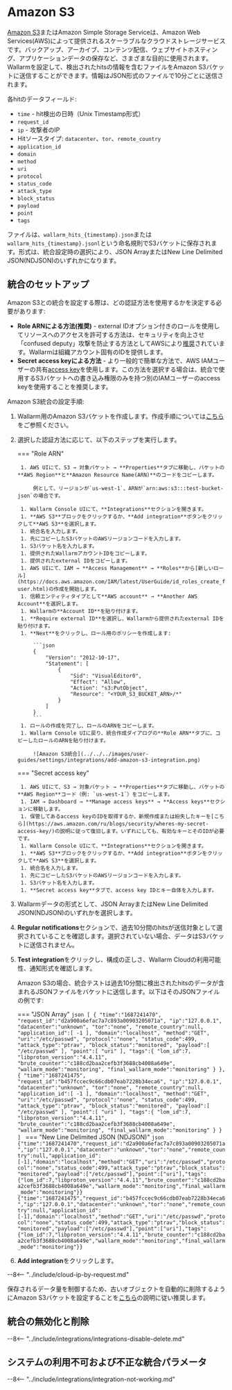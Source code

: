 # Amazon S3

[Amazon S3](https://aws.amazon.com/s3/?nc1=h_ls)またはAmazon Simple Storage Serviceは、Amazon Web Services(AWS)によって提供されるスケーラブルなクラウドストレージサービスです。バックアップ、アーカイブ、コンテンツ配信、ウェブサイトホスティング、アプリケーションデータの保存など、さまざまな目的に使用されます。Wallarmを設定して、検出されたhitsの情報を含むファイルをAmazon S3バケットに送信することができます。情報はJSON形式のファイルで10分ごとに送信されます。

各hitのデータフィールド:

* `time` - hit検出の日時（Unix Timestamp形式）
* `request_id`
* `ip` - 攻撃者のIP
* Hitソースタイプ: `datacenter`、`tor`、`remote_country`
* `application_id`
* `domain`
* `method`
* `uri`
* `protocol`
* `status_code`
* `attack_type`
* `block_status`
* `payload`
* `point`
* `tags`

ファイルは、`wallarm_hits_{timestamp}.json`または`wallarm_hits_{timestamp}.jsonl`という命名規則でS3バケットに保存されます。形式は、統合設定時の選択により、JSON ArrayまたはNew Line Delimited JSON(NDJSON)のいずれかになります。

## 統合のセットアップ

Amazon S3との統合を設定する際は、どの認証方法を使用するかを決定する必要があります:

* **Role ARNによる方法(推奨)** - external IDオプション付きのロールを使用してリソースへのアクセスを許可する方法は、セキュリティを向上させ「confused deputy」攻撃を防止する方法としてAWSにより[推奨](https://docs.aws.amazon.com/IAM/latest/UserGuide/id_roles_create_for-user_externalid.html?icmpid=docs_iam_console)されています。Wallarmは組織アカウント固有のIDを提供します。
* **Secret access keyによる方法** - より一般的で簡単な方法で、AWS IAMユーザーの共有[access key](https://docs.aws.amazon.com/powershell/latest/userguide/pstools-appendix-sign-up.html)を使用します。この方法を選択する場合は、統合で使用するS3バケットへの書き込み権限のみを持つ別のIAMユーザーのaccess keyを使用することを推奨します。

Amazon S3統合の設定手順:

1. Wallarm用のAmazon S3バケットを作成します。作成手順については[こちら](https://docs.aws.amazon.com/AmazonS3/latest/userguide/GetStartedWithS3.html)をご参照ください。
1. 選択した認証方法に応じて、以下のステップを実行します。

    === "Role ARN"

        1. AWS UIにて、S3 → 対象バケット → **Properties**タブに移動し、バケットの**AWS Region**と**Amazon Resource Name(ARN)**のコードをコピーします。

            例として、リージョンが`us-west-1`、ARNが`arn:aws:s3:::test-bucket-json`の場合です。

        1. Wallarm Console UIにて、**Integrations**セクションを開きます。
        1. **AWS S3**ブロックをクリックするか、**Add integration**ボタンをクリックして**AWS S3**を選択します。
        1. 統合名を入力します。
        1. 先にコピーしたS3バケットのAWSリージョンコードを入力します。
        1. S3バケット名を入力します。
        1. 提供されたWallarmアカウントIDをコピーします。
        1. 提供されたexternal IDをコピーします。
        1. AWS UIにて、IAM → **Access Management** → **Roles**から[新しいロール](https://docs.aws.amazon.com/IAM/latest/UserGuide/id_roles_create_for-user.html)の作成を開始します。
        1. 信頼エンティティタイプとして**AWS account** → **Another AWS Account**を選択します。
        1. Wallarmの**Account ID**を貼り付けます。
        1. **Require external ID**を選択し、Wallarmから提供されたexternal IDを貼り付けます。
        1. **Next**をクリックし、ロール用のポリシーを作成します:

            ```json
            {
                "Version": "2012-10-17",
                "Statement": [
                    {
                        "Sid": "VisualEditor0",
                        "Effect": "Allow",
                        "Action": "s3:PutObject",
                        "Resource": "<YOUR_S3_BUCKET_ARN>/*"
                    }
                ]
            }
            ```
        1. ロールの作成を完了し、ロールのARNをコピーします。
        1. Wallarm Console UIに戻り、統合作成ダイアログの**Role ARN**タブに、コピーしたロールのARNを貼り付けます。

            ![Amazon S3統合](../../../images/user-guides/settings/integrations/add-amazon-s3-integration.png)

    === "Secret access key"

        1. AWS UIにて、S3 → 対象バケット → **Properties**タブに移動し、バケットの**AWS Region**コード（例: `us-west-1`）をコピーします。
        1. IAM → Dashboard → **Manage access keys** → **Access keys**セクションに移動します。
        1. 保管してあるaccess keyのIDを取得するか、新規作成または紛失したキーを[こちら](https://aws.amazon.com/ru/blogs/security/wheres-my-secret-access-key/)の説明に従って復旧します。いずれにしても、有効なキーとそのIDが必要です。
        1. Wallarm Console UIにて、**Integrations**セクションを開きます。
        1. **AWS S3**ブロックをクリックするか、**Add integration**ボタンをクリックして**AWS S3**を選択します。
        1. 統合名を入力します。
        1. 先にコピーしたS3バケットのAWSリージョンコードを入力します。
        1. S3バケット名を入力します。
        1. **Secret access key**タブで、access key IDとキー自体を入力します。

1. Wallarmデータの形式として、JSON ArrayまたはNew Line Delimited JSON(NDJSON)のいずれかを選択します。
1. **Regular notifications**セクションで、過去10分間のhitsが送信対象として選択されていることを確認します。選択されていない場合、データはS3バケットに送信されません。
1. **Test integration**をクリックし、構成の正しさ、Wallarm Cloudの利用可能性、通知形式を確認します。

    Amazon S3の場合、統合テストは過去10分間に検出されたhitsのデータが含まれるJSONファイルをバケットに送信します。以下はそのJSONファイルの例です:

    === "JSON Array"
        ```json
        [
        {
            "time":"1687241470",
            "request_id":"d2a900a6efac7a7c893a00903205071a",
            "ip":"127.0.0.1",
            "datacenter":"unknown",
            "tor":"none",
            "remote_country":null,
            "application_id":[
                -1
            ],
            "domain":"localhost",
            "method":"GET",
            "uri":"/etc/passwd",
            "protocol":"none",
            "status_code":499,
            "attack_type":"ptrav",
            "block_status":"monitored",
            "payload":[
                "/etc/passwd"
            ],
            "point":[
                "uri"
            ],
            "tags":{
                "lom_id":7,
                "libproton_version":"4.4.11",
                "brute_counter":"c188cd2baa2cefb3f3688cb4008a649e",
                "wallarm_mode":"monitoring",
                "final_wallarm_mode":"monitoring"
            }
        },
        {
            "time":"1687241475",
            "request_id":"b457fccec9c66cdb07eab7228b34eca6",
            "ip":"127.0.0.1",
            "datacenter":"unknown",
            "tor":"none",
            "remote_country":null,
            "application_id":[
                -1
            ],
            "domain":"localhost",
            "method":"GET",
            "uri":"/etc/passwd",
            "protocol":"none",
            "status_code":499,
            "attack_type":"ptrav",
            "block_status":"monitored",
            "payload":[
                "/etc/passwd"
            ],
            "point":[
                "uri"
            ],
            "tags":{
                "lom_id":7,
                "libproton_version":"4.4.11",
                "brute_counter":"c188cd2baa2cefb3f3688cb4008a649e",
                "wallarm_mode":"monitoring",
                "final_wallarm_mode":"monitoring"
            }
        }
        ]
        ```
    === "New Line Delimited JSON (NDJSON)"
        ```json
        {"time":"1687241470","request_id":"d2a900a6efac7a7c893a00903205071a","ip":"127.0.0.1","datacenter":"unknown","tor":"none","remote_country":null,"application_id":[-1],"domain":"localhost","method":"GET","uri":"/etc/passwd","protocol":"none","status_code":499,"attack_type":"ptrav","block_status":"monitored","payload":["/etc/passwd"],"point":["uri"],"tags":{"lom_id":7,"libproton_version":"4.4.11","brute_counter":"c188cd2baa2cefb3f3688cb4008a649e","wallarm_mode":"monitoring","final_wallarm_mode":"monitoring"}}
        {"time":"1687241475","request_id":"b457fccec9c66cdb07eab7228b34eca6","ip":"127.0.0.1","datacenter":"unknown","tor":"none","remote_country":null,"application_id":[-1],"domain":"localhost","method":"GET","uri":"/etc/passwd","protocol":"none","status_code":499,"attack_type":"ptrav","block_status":"monitored","payload":["/etc/passwd"],"point":["uri"],"tags":{"lom_id":7,"libproton_version":"4.4.11","brute_counter":"c188cd2baa2cefb3f3688cb4008a649e","wallarm_mode":"monitoring","final_wallarm_mode":"monitoring"}}
        ```
1. **Add integration**をクリックします。

--8<-- "../include/cloud-ip-by-request.md"

保存されるデータ量を制御するため、古いオブジェクトを自動的に削除するようにAmazon S3バケットを設定することを[こちら](https://docs.aws.amazon.com/AmazonS3/latest/userguide/object-lifecycle-mgmt.html)の説明に従い推奨します。

## 統合の無効化と削除

--8<-- "../include/integrations/integrations-disable-delete.md"

## システムの利用不可および不正な統合パラメータ

--8<-- "../include/integrations/integration-not-working.md"